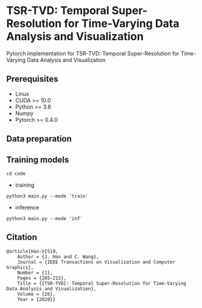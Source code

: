 # TSR-TVD: Temporal Super-Resolution for Time-Varying Data Analysis and Visualization
Pytorch implementation for TSR-TVD: Temporal Super-Resolution for Time-Varying Data Analysis and Visualization

## Prerequisites
- Linux
- CUDA >= 10.0
- Python >= 3.6
- Numpy
- Pytorch >= 0.4.0

## Data preparation


## Training models
```
cd code 
```

- training
```
python3 main.py --mode 'train'
```

- inference
```
python3 main.py --mode 'inf'
```

## Citation 
```
@article{Han-VIS19,
	Author = {J. Han and C. Wang},
	Journal = {IEEE Transactions on Visualization and Computer Graphics},
	Number = {1},
	Pages = {205-215},
	Title = {{TSR-TVD}: Temporal Super-Resolution for Time-Varying Data Analysis and Visualization},
	Volume = {26},
	Year = {2020}}

```
